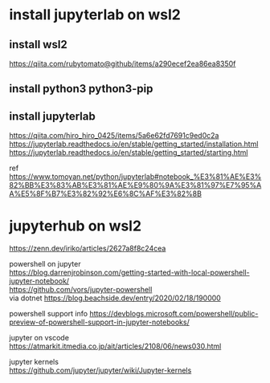 # install jupyterlab on wsl2
## install wsl2  
https://qiita.com/rubytomato@github/items/a290ecef2ea86ea8350f  

## install python3 python3-pip
## install jupyterlab
https://qiita.com/hiro_hiro_0425/items/5a6e62fd7691c9ed0c2a  
https://jupyterlab.readthedocs.io/en/stable/getting_started/installation.html
https://jupyterlab.readthedocs.io/en/stable/getting_started/starting.html  

ref
https://www.tomoyan.net/python/jupyterlab#notebook_%E3%81%AE%E3%82%BB%E3%83%AB%E3%81%AE%E9%80%9A%E3%81%97%E7%95%AA%E5%8F%B7%E3%82%92%E6%8C%AF%E3%82%8B  

# jupyterhub on wsl2  
https://zenn.dev/iriko/articles/2627a8f8c24cea  

powershell on jupyter  
https://blog.darrenjrobinson.com/getting-started-with-local-powershell-jupyter-notebook/  
https://github.com/vors/jupyter-powershell  
via dotnet https://blog.beachside.dev/entry/2020/02/18/190000  

powershell support info
https://devblogs.microsoft.com/powershell/public-preview-of-powershell-support-in-jupyter-notebooks/  

jupyter on vscode  
https://atmarkit.itmedia.co.jp/ait/articles/2108/06/news030.html  

jupyter kernels  
https://github.com/jupyter/jupyter/wiki/Jupyter-kernels

